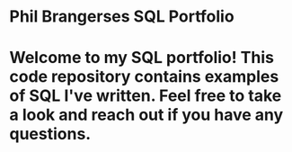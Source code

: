 # Phil Brangerses SQL Portfolio

# Welcome to my SQL portfolio! This code repository contains examples of SQL I've written. Feel free to take a look and reach out if you have any questions.

